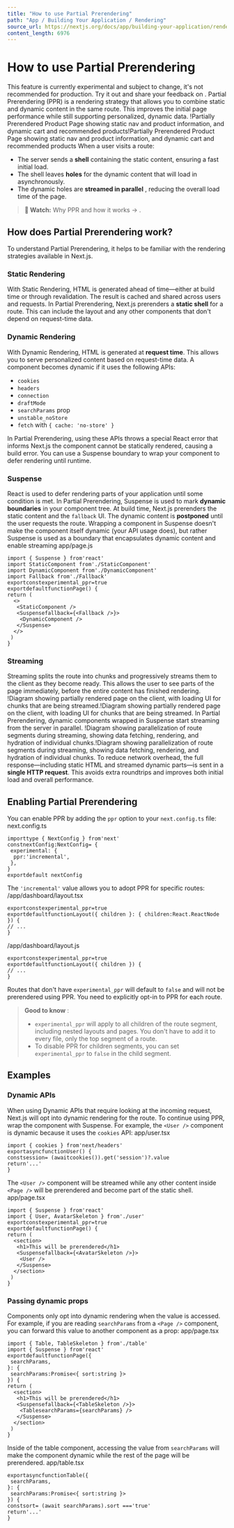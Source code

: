 ```yaml
---
title: "How to use Partial Prerendering"
path: "App / Building Your Application / Rendering"
source_url: https://nextjs.org/docs/app/building-your-application/rendering
content_length: 6976
---
```


# How to use Partial Prerendering
This feature is currently experimental and subject to change, it's not recommended for production. Try it out and share your feedback on .
Partial Prerendering (PPR) is a rendering strategy that allows you to combine static and dynamic content in the same route. This improves the initial page performance while still supporting personalized, dynamic data.
!Partially Prerendered Product Page showing static nav and product information, and dynamic cart and recommended products!Partially Prerendered Product Page showing static nav and product information, and dynamic cart and recommended products
When a user visits a route:
  * The server sends a **shell** containing the static content, ensuring a fast initial load.
  * The shell leaves **holes** for the dynamic content that will load in asynchronously.
  * The dynamic holes are **streamed in parallel** , reducing the overall load time of the page.


> **🎥 Watch:** Why PPR and how it works → .
## How does Partial Prerendering work?
To understand Partial Prerendering, it helps to be familiar with the rendering strategies available in Next.js.
### Static Rendering
With Static Rendering, HTML is generated ahead of time—either at build time or through revalidation. The result is cached and shared across users and requests.
In Partial Prerendering, Next.js prerenders a **static shell** for a route. This can include the layout and any other components that don't depend on request-time data.
### Dynamic Rendering
With Dynamic Rendering, HTML is generated at **request time**. This allows you to serve personalized content based on request-time data.
A component becomes dynamic if it uses the following APIs:
  * `cookies`
  * `headers`
  * `connection`
  * `draftMode`
  * `searchParams` prop
  * `unstable_noStore`
  * `fetch` with `{ cache: 'no-store' }`


In Partial Prerendering, using these APIs throws a special React error that informs Next.js the component cannot be statically rendered, causing a build error. You can use a Suspense boundary to wrap your component to defer rendering until runtime.
### Suspense
React is used to defer rendering parts of your application until some condition is met.
In Partial Prerendering, Suspense is used to mark **dynamic boundaries** in your component tree.
At build time, Next.js prerenders the static content and the `fallback` UI. The dynamic content is **postponed** until the user requests the route.
Wrapping a component in Suspense doesn't make the component itself dynamic (your API usage does), but rather Suspense is used as a boundary that encapsulates dynamic content and enable streaming
app/page.js
```
import { Suspense } from'react'
import StaticComponent from'./StaticComponent'
import DynamicComponent from'./DynamicComponent'
import Fallback from'./Fallback'
exportconstexperimental_ppr=true
exportdefaultfunctionPage() {
return (
  <>
   <StaticComponent />
   <Suspensefallback={<Fallback />}>
    <DynamicComponent />
   </Suspense>
  </>
 )
}
```

### Streaming
Streaming splits the route into chunks and progressively streams them to the client as they become ready. This allows the user to see parts of the page immediately, before the entire content has finished rendering.
!Diagram showing partially rendered page on the client, with loading UI for chunks that are being streamed.!Diagram showing partially rendered page on the client, with loading UI for chunks that are being streamed.
In Partial Prerendering, dynamic components wrapped in Suspense start streaming from the server in parallel.
!Diagram showing parallelization of route segments during streaming, showing data fetching, rendering, and hydration of individual chunks.!Diagram showing parallelization of route segments during streaming, showing data fetching, rendering, and hydration of individual chunks.
To reduce network overhead, the full response—including static HTML and streamed dynamic parts—is sent in a **single HTTP request**. This avoids extra roundtrips and improves both initial load and overall performance.
## Enabling Partial Prerendering
You can enable PPR by adding the `ppr` option to your `next.config.ts` file:
next.config.ts
```
importtype { NextConfig } from'next'
constnextConfig:NextConfig= {
 experimental: {
  ppr:'incremental',
 },
}
exportdefault nextConfig
```

The `'incremental'` value allows you to adopt PPR for specific routes:
/app/dashboard/layout.tsx
```
exportconstexperimental_ppr=true
exportdefaultfunctionLayout({ children }: { children:React.ReactNode }) {
// ...
}
```

/app/dashboard/layout.js
```
exportconstexperimental_ppr=true
exportdefaultfunctionLayout({ children }) {
// ...
}
```

Routes that don't have `experimental_ppr` will default to `false` and will not be prerendered using PPR. You need to explicitly opt-in to PPR for each route.
> **Good to know** :
>   * `experimental_ppr` will apply to all children of the route segment, including nested layouts and pages. You don't have to add it to every file, only the top segment of a route.
>   * To disable PPR for children segments, you can set `experimental_ppr` to `false` in the child segment.
> 

## Examples
### Dynamic APIs
When using Dynamic APIs that require looking at the incoming request, Next.js will opt into dynamic rendering for the route. To continue using PPR, wrap the component with Suspense. For example, the `<User />` component is dynamic because it uses the `cookies` API:
app/user.tsx
```
import { cookies } from'next/headers'
exportasyncfunctionUser() {
constsession= (awaitcookies()).get('session')?.value
return'...'
}
```

The `<User />` component will be streamed while any other content inside `<Page />` will be prerendered and become part of the static shell.
app/page.tsx
```
import { Suspense } from'react'
import { User, AvatarSkeleton } from'./user'
exportconstexperimental_ppr=true
exportdefaultfunctionPage() {
return (
  <section>
   <h1>This will be prerendered</h1>
   <Suspensefallback={<AvatarSkeleton />}>
    <User />
   </Suspense>
  </section>
 )
}
```

### Passing dynamic props
Components only opt into dynamic rendering when the value is accessed. For example, if you are reading `searchParams` from a `<Page />` component, you can forward this value to another component as a prop:
app/page.tsx
```
import { Table, TableSkeleton } from'./table'
import { Suspense } from'react'
exportdefaultfunctionPage({
 searchParams,
}: {
 searchParams:Promise<{ sort:string }>
}) {
return (
  <section>
   <h1>This will be prerendered</h1>
   <Suspensefallback={<TableSkeleton />}>
    <TablesearchParams={searchParams} />
   </Suspense>
  </section>
 )
}
```

Inside of the table component, accessing the value from `searchParams` will make the component dynamic while the rest of the page will be prerendered.
app/table.tsx
```
exportasyncfunctionTable({
 searchParams,
}: {
 searchParams:Promise<{ sort:string }>
}) {
constsort= (await searchParams).sort ==='true'
return'...'
}
```
